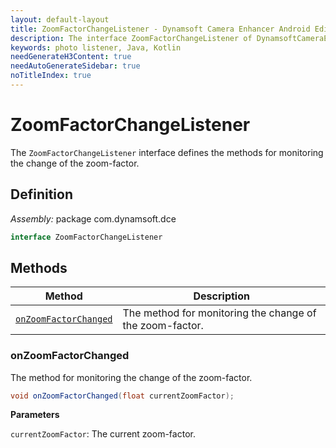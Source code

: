 ```yaml
---
layout: default-layout
title: ZoomFactorChangeListener - Dynamsoft Camera Enhancer Android Edition API Reference
description: The interface ZoomFactorChangeListener of DynamsoftCameraEnhancer defines the methods for monitoring the change of the zoom-factor.
keywords: photo listener, Java, Kotlin
needGenerateH3Content: true
needAutoGenerateSidebar: true
noTitleIndex: true
---
```


# ZoomFactorChangeListener

The `ZoomFactorChangeListener` interface defines the methods for monitoring the change of the zoom-factor.

## Definition

*Assembly:* package com.dynamsoft.dce

```java
interface ZoomFactorChangeListener
```

## Methods

| Method | Description |
|------- |-------------|
| [`onZoomFactorChanged`](#onphotooutput) | The method for monitoring the change of the zoom-factor. |

### onZoomFactorChanged

The method for monitoring the change of the zoom-factor.

```java
void onZoomFactorChanged(float currentZoomFactor);
```

**Parameters**

`currentZoomFactor`: The current zoom-factor.
